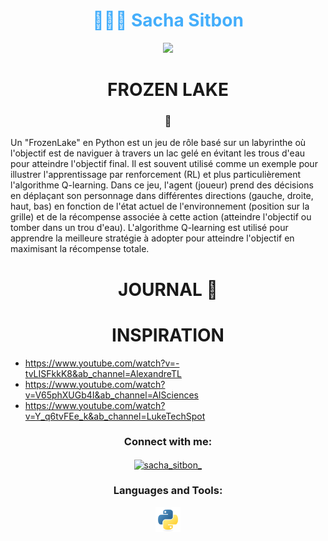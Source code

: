<h1 align="center" style="color: #44AEFB;"> 👨🏻‍💻 Sacha Sitbon </h1>

<p align="center">
<img width=500 src="https://res.cloudinary.com/dyd911kmh/image/upload/v1666973295/Q_Learning_Final_3344d28087.gif"/>
</p>



<h1 align="center">FROZEN LAKE</h1>
<h3 align="center">🤖</h3>

Un "FrozenLake" en Python est un jeu de rôle basé sur un labyrinthe où l'objectif est de naviguer à travers un lac gelé en évitant les trous d'eau pour atteindre l'objectif final. Il est souvent utilisé comme un exemple pour illustrer l'apprentissage par renforcement (RL) et plus particulièrement l'algorithme Q-learning. Dans ce jeu, l'agent (joueur) prend des décisions en déplaçant son personnage dans différentes directions (gauche, droite, haut, bas) en fonction de l'état actuel de l'environnement (position sur la grille) et de la récompense associée à cette action (atteindre l'objectif ou tomber dans un trou d'eau). L'algorithme Q-learning est utilisé pour apprendre la meilleure stratégie à adopter pour atteindre l'objectif en maximisant la récompense totale.


<h1 align="center">JOURNAL 📰</h1>







<h1 align="center">INSPIRATION</h1>

 - https://www.youtube.com/watch?v=-tvLISFkkK8&ab_channel=AlexandreTL
 - https://www.youtube.com/watch?v=V65phXUGb4I&ab_channel=AISciences
 - https://www.youtube.com/watch?v=Y_q6tvFEe_k&ab_channel=LukeTechSpot



<h3 align="center">Connect with me:</h3>
<p align="center">
<a href="https://instagram.com/sacha_sitbon_" target="blank"><img align="center" src="https://raw.githubusercontent.com/rahuldkjain/github-profile-readme-generator/master/src/images/icons/Social/instagram.svg" alt="sacha_sitbon_" height="30" width="40" /></a>
</p>

<h3 align="center">Languages and Tools:</h3>
<p align="center"> <a href="https://www.python.org" target="_blank" rel="noreferrer"> <img src="https://raw.githubusercontent.com/devicons/devicon/master/icons/python/python-original.svg" alt="python" width="40" height="40"/> </a> </p>
